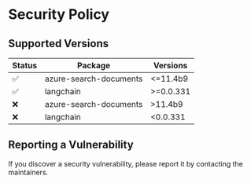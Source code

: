 # Security Policy

## Supported Versions

| Status                      | Package                  | Versions           |
|-----------------------------|--------------------------|--------------------|
| ✅                         | azure-search-documents   | <=11.4b9           |
| ✅                         | langchain                | >=0.0.331          |
| ❌                         | azure-search-documents   | >11.4b9          |
| ❌                         | langchain                | <0.0.331           |

## Reporting a Vulnerability

If you discover a security vulnerability, please report it by contacting the maintainers.
